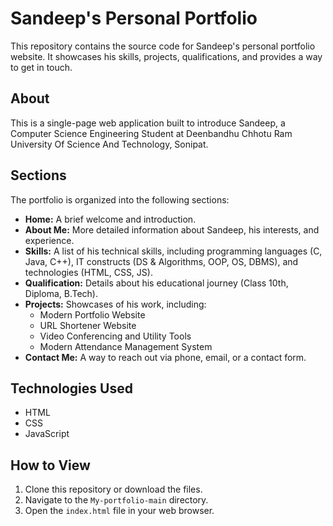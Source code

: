 # Sandeep's Personal Portfolio

This repository contains the source code for Sandeep's personal portfolio website. 
It showcases his skills, projects, qualifications, and provides a way to get in touch.

## About

This is a single-page web application built to introduce Sandeep, a Computer Science Engineering Student at Deenbandhu Chhotu Ram University Of Science And Technology, Sonipat.

## Sections

The portfolio is organized into the following sections:

*   **Home:** A brief welcome and introduction.
*   **About Me:** More detailed information about Sandeep, his interests, and experience.
*   **Skills:** A list of his technical skills, including programming languages (C, Java, C++), IT constructs (DS & Algorithms, OOP, OS, DBMS), and technologies (HTML, CSS, JS).
*   **Qualification:** Details about his educational journey (Class 10th, Diploma, B.Tech).
*   **Projects:** Showcases of his work, including:
    *   Modern Portfolio Website
    *   URL Shortener Website
    *   Video Conferencing and Utility Tools
    *   Modern Attendance Management System
*   **Contact Me:** A way to reach out via phone, email, or a contact form.

## Technologies Used

*   HTML
*   CSS
*   JavaScript

## How to View

1.  Clone this repository or download the files.
2.  Navigate to the `My-portfolio-main` directory.
3.  Open the `index.html` file in your web browser.

